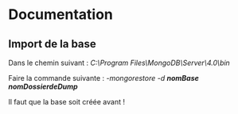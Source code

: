 # Documentation

## Import de la base

Dans le chemin suivant : *C:\Program Files\MongoDB\Server\4.0\bin*

Faire la commande suivante : *-mongorestore -d **nomBase** **nomDossierdeDump***

Il faut que la base soit créée avant !
